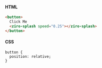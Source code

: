 #### HTML
```html
<button>
  Click Me
  <ziro-splash speed="0.25"></ziro-splash>
</button>
```

#### CSS
```
button {
  position: relative;
}
```
